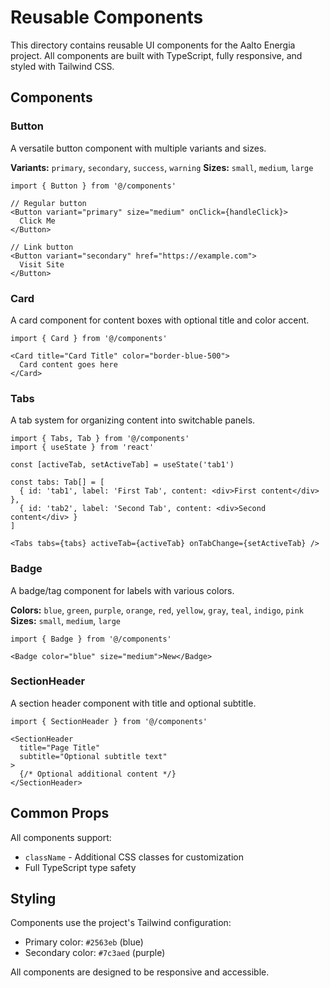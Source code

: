 # Reusable Components

This directory contains reusable UI components for the Aalto Energia project. All components are built with TypeScript, fully responsive, and styled with Tailwind CSS.

## Components

### Button
A versatile button component with multiple variants and sizes.

**Variants:** `primary`, `secondary`, `success`, `warning`
**Sizes:** `small`, `medium`, `large`

```tsx
import { Button } from '@/components'

// Regular button
<Button variant="primary" size="medium" onClick={handleClick}>
  Click Me
</Button>

// Link button
<Button variant="secondary" href="https://example.com">
  Visit Site
</Button>
```

### Card
A card component for content boxes with optional title and color accent.

```tsx
import { Card } from '@/components'

<Card title="Card Title" color="border-blue-500">
  Card content goes here
</Card>
```

### Tabs
A tab system for organizing content into switchable panels.

```tsx
import { Tabs, Tab } from '@/components'
import { useState } from 'react'

const [activeTab, setActiveTab] = useState('tab1')

const tabs: Tab[] = [
  { id: 'tab1', label: 'First Tab', content: <div>First content</div> },
  { id: 'tab2', label: 'Second Tab', content: <div>Second content</div> }
]

<Tabs tabs={tabs} activeTab={activeTab} onTabChange={setActiveTab} />
```

### Badge
A badge/tag component for labels with various colors.

**Colors:** `blue`, `green`, `purple`, `orange`, `red`, `yellow`, `gray`, `teal`, `indigo`, `pink`
**Sizes:** `small`, `medium`, `large`

```tsx
import { Badge } from '@/components'

<Badge color="blue" size="medium">New</Badge>
```

### SectionHeader
A section header component with title and optional subtitle.

```tsx
import { SectionHeader } from '@/components'

<SectionHeader
  title="Page Title"
  subtitle="Optional subtitle text"
>
  {/* Optional additional content */}
</SectionHeader>
```

## Common Props

All components support:
- `className` - Additional CSS classes for customization
- Full TypeScript type safety

## Styling

Components use the project's Tailwind configuration:
- Primary color: `#2563eb` (blue)
- Secondary color: `#7c3aed` (purple)

All components are designed to be responsive and accessible.
